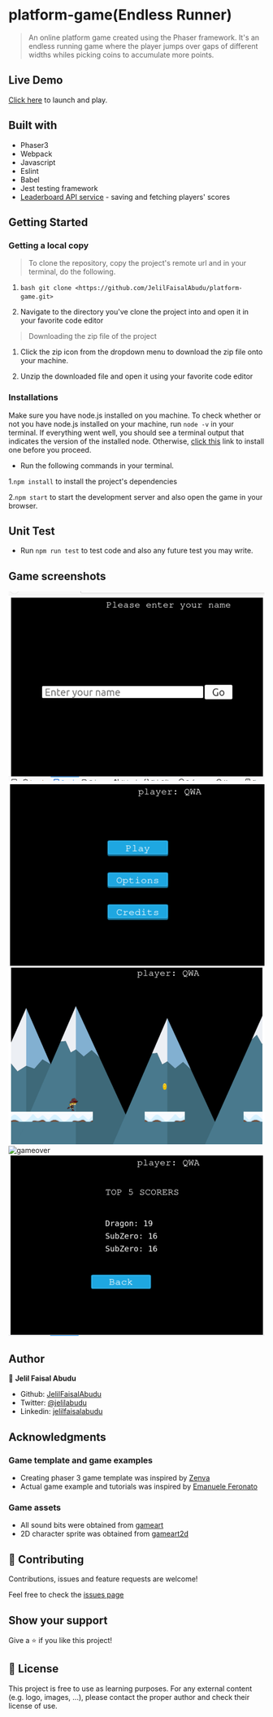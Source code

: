 # platform-game(Endless Runner)

> An online platform game created using the Phaser framework. It's an endless running game where the player jumps over gaps of different widths whiles picking coins to accumulate  more points.

## Live Demo

[Click here](https://sweetrunner.netlify.app/) to launch and play.

## Built with

* Phaser3
* Webpack
* Javascript
* Eslint
* Babel
* Jest testing framework
* [Leaderboard API service](https://www.notion.so/Leaderboard-API-service-24c0c3c116974ac49488d4eb0267ade3) - saving and fetching players' scores

## Getting Started

### Getting a local copy

> To clone the repository, copy the project's remote url and in your terminal, do the following.

1. ```bash git clone <https://github.com/JelilFaisalAbudu/platform-game.git>```

2. Navigate to the directory you've clone the project into and open it in your favorite code editor

> Downloading the zip file of the project

1. Click the zip icon from the dropdown menu to download the zip file onto your machine.

2. Unzip the downloaded file and open it using your favorite code editor

### Installations

Make sure you have node.js installed on you machine.
To check whether or not you have node.js installed on your machine, run ```node -v``` in your terminal.
If everything went well, you should see a terminal output that indicates the version of the installed node.
Otherwise, [click this](https://nodejs.org/en/download/) link to install one before you proceed.

* Run the following commands in your terminal.

1.```npm install``` to install the project's dependencies

2.```npm start``` to start the development server and also open the game in your browser.

## Unit Test

* Run ```npm run test``` to test code and also any future test you may write.

## Game screenshots

![input](assets/game-screenshots/login-shot.png)
![menu](assets/game-screenshots/menu-shot.png)
![gameplay](assets/game-screenshots/game-play-shot.png)
![gameover](assets/screenshots/gameover.png)
![leaderboard](assets/game-screenshots/leaderboard-shot.png)

## Author

👤 **Jelil Faisal Abudu**

* Github: [JelilFaisalAbudu](https://github.com/JelilFaisalAbudu)
* Twitter: [@jelilabudu](https://twitter.com/jelilabudu)
* Linkedin: [jelilfaisalabudu](www.linkedin.com/in/jelilfaisalabudu)

## Acknowledgments

### Game template and game examples

* Creating phaser 3 game template was inspired by [Zenva](https://phasertutorials.com/creating-a-phaser-3-template-part-3/)
* Actual game example and tutorials was inspired by [Emanuele Feronato](https://www.emanueleferonato.com/tag/endless-runner/)

### Game assets

* All sound bits were obtained from [gameart](https://gameart.org/)
* 2D character sprite was obtained from [gameart2d](https://www.gameart2d.com/freebies.html)

## 🤝 Contributing

Contributions, issues and feature requests are welcome!

Feel free to check the [issues page](https://github.com/JelilFaisalAbudu/platform-game/issues)

## Show your support

Give a ⭐️ if you like this project!

## 📝 License

This project is free to use as learning purposes. For any external content (e.g. logo, images, ...), please contact the proper author and check their license of use.
